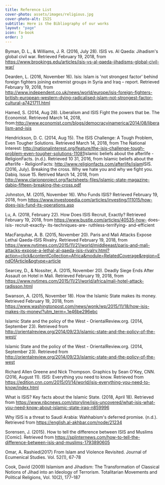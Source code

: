 ```yaml
---
title: Reference List
cover-photo: assets/images/religious.jpg
cover-photo-alt: ISIS
subtitle: Here is the Bibliography of our works
layout: "page"
icon: fa-book
order: 3
---
```

 
Byman, D. L., & Williams, J. R. (2016, July 28). ISIS vs. Al Qaeda: Jihadism's global civil war. Retrieved February 19, 2018, from https://www.brookings.edu/articles/isis-vs-al-qaeda-jihadisms-global-civil-war/
 
Dearden, L. (2016, November 16). Isis: Islam is 'not strongest factor' behind foreign fighters joining extremist groups in Syria and Iraq – report. Retrieved February 19, 2018, from http://www.independent.co.uk/news/world/europe/isis-foreign-fighters-british-european-western-dying-radicalised-islam-not-strongest-factor-cultural-a7421711.html
 
Hamed, S. (2014, Aug 28). Liberalism and ISIS Fight the powers that be. The Economist. Retrieved March 14, ​2018, from:http://www.economist.com/blogs/democracyinamerica/2014/08/liberalism-and-isis
 
Hendrickson, D. C. (2014, Aug 15). The ISIS Challenge: A Tough Problem, Even Tougher Solutions.  Retrieved March 14, 2018, from The National Interest: http://nationalinterest.org/feature/the-isis-challenge-tough-problem-even-tougher-solutions-11081
​
Islamic beliefs about the afterlife - ReligionFacts. (n.d.). Retrieved 10 31, 2016, from Islamic beliefs about the    
        afterlife - ReligionFacts: http://www.religionfacts.com/afterlife/islam
​
ISIS. (2016, July). Breaking the cross. Why we hate you and why we fight you. Dabiq. Issue 15. Retrived March 14, 2018, from http://www.clarionproject.org/factsheets-files/islamic-state-magazine-dabiq-fifteen-breaking-the-cross.pdf
 
Johnston, M. (2015, November 16). Who Funds ISIS? Retrieved February 19, 2018, from https://www.investopedia.com/articles/investing/111015/how-does-isis-fund-its-operations.asp

Lu, A. (2018, February 22). How Does ISIS Recruit, Exactly? Retrieved February 19, 2018, from https://www.bustle.com/articles/40535-how- does-isis- recruit-exactly- its-techniques-are- ruthless-terrifying- and-efficient

MacFarquhar, A. B. (2015, November 20). Paris and Mali Attacks Expose Lethal Qaeda-ISIS Rivalry. Retrieved February 19, 2018, from https://www.nytimes.com/2015/11/21/world/middleeast/paris-and-mali-attacks-expose-a-lethal-al-qaeda-isis-rivalry.html?action=click&contentCollection=Africa&module=RelatedCoverage&region=EndOfArticle&pgtype=article
 
Searcey, D., & Nossiter, A. (2015, November 20). Deadly Siege Ends After Assault on Hotel in Mali. Retrieved February 19, 2018, from https://www.nytimes.com/2015/11/21/world/africa/mali-hotel-attack-radisson.html

Swanson, A. (2015, November 18). How the Islamic State makes its money. Retrieved February 19, 2018, from https://www.washingtonpost.com/news/wonk/wp/2015/11/18/how-isis-makes-its-money/?utm_term=.1e46be296ebc

Islamic State and the policy of the West - OrientalReview.org. (2014, September 23). Retrieved from http://orientalreview.org/2014/09/23/islamic-state-and-the-policy-of-the-west/

Islamic State and the policy of the West - OrientalReview.org. (2014, September 23). Retrieved from http://orientalreview.org/2014/09/23/islamic-state-and-the-policy-of-the-west

Richard Allen Greene and Nick Thompson. Graphics by Sean O'Key, CNN. (2016, August 11). ISIS: Everything you need to know. Retrieved from https://edition.cnn.com/2015/01/14/world/isis-everything-you-need-to-know/index.html

What is ISIS? Key facts about the Islamic State. (2018, April 18). Retrieved from https://www.nbcnews.com/storyline/isis-uncovered/what-isis-what-you-need-know-about-islamic-state-iraq-n859996

Why ISIS is a threat to Saudi Arabia: Wahhabism's deferred promise. (n.d.). Retrieved from https://english.al-akhbar.com/node/21234

Sorensen, J. (2015). How to tell the difference between ISIS and Muslims [Comic]. Retrieved from https://splinternews.com/how-to-tell-the-difference-between-isis-and-muslims-1793890605

Omar, A. Rashied(2017) From Islam and Violence Revisited. Journal of Ecumenical Studies. Vol. 52(1), 67-78

Cook, David (2009) Islamism and Jihadism: The Transformation of Classical Notions of Jihad into an Ideology of Terrorism. Totalitarian Movements and Political Religions, Vol. 10(2), 177–187
